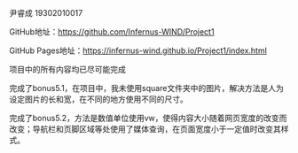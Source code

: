 尹睿成 19302010017

GitHub地址：https://github.com/Infernus-WIND/Project1

GitHub Pages地址：https://infernus-wind.github.io/Project1/index.html

项目中的所有内容均已尽可能完成

完成了bonus5.1，在项目中，我未使用square文件夹中的图片，解决方法是人为设定图片的长和宽，在不同的地方使用不同的尺寸。

完成了bonus5.2，方法是数值单位使用vw，使得内容大小随着网页宽度的改变而改变；导航栏和页脚区域等处使用了媒体查询，在页面宽度小于一定值时改变其样式。

